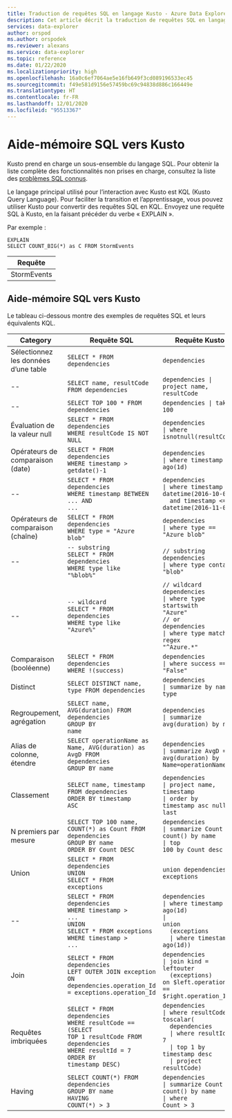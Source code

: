 ```yaml
---
title: Traduction de requêtes SQL en langage Kusto - Azure Data Explorer
description: Cet article décrit la traduction de requêtes SQL en langage Kusto dans Azure Data Explorer.
services: data-explorer
author: orspod
ms.author: orspodek
ms.reviewer: alexans
ms.service: data-explorer
ms.topic: reference
ms.date: 01/22/2020
ms.localizationpriority: high
ms.openlocfilehash: 16a0c6ef7064ae5e16fb649f3cd089196533ec45
ms.sourcegitcommit: f49e581d9156e57459bc69c94838d886c166449e
ms.translationtype: HT
ms.contentlocale: fr-FR
ms.lasthandoff: 12/01/2020
ms.locfileid: "95513367"
---
```

# <a name="sql-to-kusto-cheat-sheet"></a>Aide-mémoire SQL vers Kusto

Kusto prend en charge un sous-ensemble du langage SQL. Pour obtenir la liste complète des fonctionnalités non prises en charge, consultez la liste des [problèmes SQL connus](../api/tds/sqlknownissues.md).

Le langage principal utilisé pour l’interaction avec Kusto est KQL (Kusto Query Language). Pour faciliter la transition et l’apprentissage, vous pouvez utiliser Kusto pour convertir des requêtes SQL en KQL. Envoyez une requête SQL à Kusto, en la faisant précéder du verbe « EXPLAIN ».

Par exemple :

<!-- csl: https://help.kusto.windows.net:443/Samples -->
```kusto
EXPLAIN 
SELECT COUNT_BIG(*) as C FROM StormEvents 
```

|Requête|
|---|
|StormEvents<br>| summarize C=count()<br>| projet C|

## <a name="sql-to-kusto-cheat-sheet"></a>Aide-mémoire SQL vers Kusto

Le tableau ci-dessous montre des exemples de requêtes SQL et leurs équivalents KQL.

|Category |Requête SQL |Requête Kusto
|---|---|---
Sélectionnez les données d’une table |<code>SELECT * FROM dependencies</code> | <code>dependencies</code>
--|<code>SELECT name, resultCode FROM dependencies</code> |<code>dependencies &#124; project name, resultCode</code>
--|<code>SELECT TOP 100 * FROM dependencies</code> | <code>dependencies &#124; take 100</code>
Évaluation de la valeur null |<code>SELECT * FROM dependencies<br>WHERE resultCode IS NOT NULL</code> | <code>dependencies<br>&#124; where isnotnull(resultCode)</code>
Opérateurs de comparaison (date) |<code>SELECT * FROM dependencies<br>WHERE timestamp > getdate()-1</code>| <code>dependencies<br>&#124; where timestamp > ago(1d)</code>
--|<code>SELECT * FROM dependencies<br>WHERE timestamp BETWEEN ... AND ...</code> |<code>dependencies<br>&#124; where timestamp > datetime(2016-10-01)<br>&nbsp;&nbsp;and timestamp <= datetime(2016-11-01)</code>
Opérateurs de comparaison (chaîne)|<code>SELECT * FROM dependencies<br>WHERE type = "Azure blob"</code> |<code>dependencies<br>&#124; where type == "Azure blob"</code>
--|<code>-- substring<br>SELECT * FROM dependencies<br>WHERE type like "%blob%"</code> |<code>// substring<br>dependencies<br>&#124; where type contains "blob"</code>
--|<code>-- wildcard<br>SELECT * FROM dependencies<br>WHERE type like "Azure%"</code> |<code>// wildcard<br>dependencies<br>&#124; where type startswith "Azure"<br>// or<br>dependencies<br>&#124; where type matches regex "^Azure.*"</code>
Comparaison (booléenne) |<code>SELECT * FROM dependencies<br>WHERE !(success)</code> |<code>dependencies<br>&#124; where success == "False"</code>
Distinct |<code>SELECT DISTINCT name, type  FROM dependencies</code> |<code>dependencies<br>&#124; summarize by name, type</code>
Regroupement, agrégation |<code>SELECT name, AVG(duration) FROM dependencies<br>GROUP BY name</code> |<code>dependencies<br>&#124; summarize avg(duration) by name</code>
Alias de colonne, étendre |<code>SELECT operationName as Name, AVG(duration) as AvgD FROM dependencies<br>GROUP BY name</code> |<code>dependencies<br>&#124; summarize AvgD = avg(duration) by Name=operationName</code>
Classement |<code>SELECT name, timestamp FROM dependencies<br>ORDER BY timestamp ASC</code> |<code>dependencies<br>&#124; project name, timestamp<br>&#124; order by timestamp asc nulls last</code>
N premiers par mesure |<code>SELECT TOP 100 name, COUNT(*) as Count FROM dependencies<br>GROUP BY name<br>ORDER BY Count DESC</code> |<code>dependencies<br>&#124; summarize Count = count() by name<br>&#124; top 100 by Count desc</code>
Union |<code>SELECT * FROM dependencies<br>UNION<br>SELECT * FROM exceptions</code> |<code>union dependencies, exceptions</code>
--|<code>SELECT * FROM dependencies<br>WHERE timestamp > ...<br>UNION<br>SELECT * FROM exceptions<br>WHERE timestamp > ...</code> |<code>dependencies<br>&#124; where timestamp > ago(1d)<br>&#124; union<br>&nbsp;&nbsp;(exceptions<br>&nbsp;&nbsp;&#124; where timestamp > ago(1d))</code>
Join |<code>SELECT * FROM dependencies <br>LEFT OUTER JOIN exception<br>ON dependencies.operation_Id = exceptions.operation_Id</code> |<code>dependencies<br>&#124; join kind = leftouter<br>&nbsp;&nbsp;(exceptions)<br>on $left.operation_Id == $right.operation_Id</code>
Requêtes imbriquées |<code>SELECT * FROM dependencies<br>WHERE resultCode == <br>(SELECT TOP 1 resultCode FROM dependencies<br>WHERE resultId = 7<br>ORDER BY timestamp DESC)</code> |<code>dependencies<br>&#124; where resultCode == toscalar(<br>&nbsp;&nbsp;dependencies<br>&nbsp;&nbsp;&#124; where resultId == 7<br>&nbsp;&nbsp;&#124; top 1 by timestamp desc<br>&nbsp;&nbsp;&#124; project resultCode)</code>
Having |<code>SELECT COUNT(\*) FROM dependencies<br>GROUP BY name<br>HAVING COUNT(\*) > 3</code> |<code>dependencies<br>&#124; summarize Count = count() by name<br>&#124; where Count > 3</code>|
